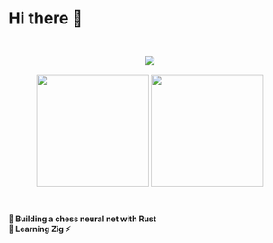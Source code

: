 # Hi there 👋
<br>
<p align="center">
      <!--
      <img src="https://skillicons.dev/icons?i=unity,codepen,figma,svg,py" />
      <img src="https://skillicons.dev/icons?i=css,html,markdown,ts" />
      <img src="https://skillicons.dev/icons?i=astro,vite,svelte,vue,react" />
      <img src="https://skillicons.dev/icons?i=threejs,nodejs,deno,firebase,supabase" />
      <img src="https://skillicons.dev/icons?i=c,cs,cpp,glsl" />
      -->
      <img src="https://skillicons.dev/icons?i=rust,tauri,yew,rocket,docker"/>
   <br><br>
   <img height=200 align="center" src="https://github-readme-stats.vercel.app/api?username=sklbz&theme=catppuccin_mocha&count_private=false&rank_icon=github&show_icons=true&hide_border=true&hide=contrib">
   <img height=200 align="center"src="https://github-readme-stats.vercel.app/api/top-langs?locale=en&layout=donut&theme=catppuccin_mocha&hide_border=true&username=sklbz&hide=hlsl,cmake,javascript,html,css,lua,makefile">
</p>
<br><br>
<b> 🔭 Building a chess neural net with Rust<br> 🌱 Learning Zig ⚡ </b>

<!--
- 🔭 I’m currently working on ...
- 👯 I’m looking to collaborate on ...
- 🤔 I’m looking for help with ...
- 💬 Ask me about ...
- 📫 How to reach me: ...
- ⚡ Fun fact: ...
-->
